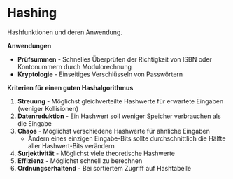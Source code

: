 # Hashing
Hashfunktionen und deren Anwendung.

**Anwendungen**

- **Prüfsummen** - Schnelles Überprüfen der Richtigkeit von ISBN oder Kontonummern durch Modulorechnung
- **Kryptologie** - Einseitiges Verschlüsseln von Passwörtern

**Kriterien für einen guten Hashalgorithmus**
1. **Streuung** - Möglichst gleichverteilte Hashwerte für erwartete Eingaben (weniger Kollisionen)
2. **Datenreduktion** - Ein Hashwert soll weniger Speicher verbrauchen als die Eingabe
3. **Chaos** - Möglichst verschiedene Hashwerte für ähnliche Eingaben
	- Ändern eines einzigen Eingabe-Bits sollte durchschnittlich die Hälfte aller Hashwert-Bits verändern
4. **Surjektivität** - Möglichst viele theoretische Hashwerte
5. **Effizienz** - Möglichst schnell zu berechnen
6. **Ordnungserhaltend** - Bei sortiertem Zugriff auf Hashtabelle

